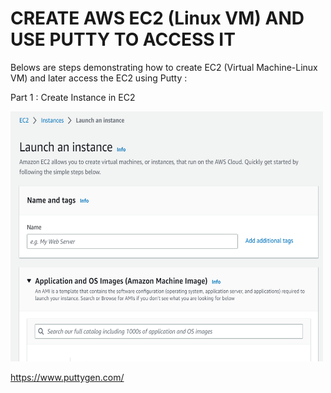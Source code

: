 # CREATE AWS EC2 (Linux VM) AND USE PUTTY TO ACCESS IT

Belows are steps demonstrating how to create EC2 (Virtual Machine-Linux VM) and later access the EC2 using Putty :

Part 1 : Create Instance in EC2

<img src="step1.PNG" alt= “” width="500px" height="400px">



https://www.puttygen.com/
